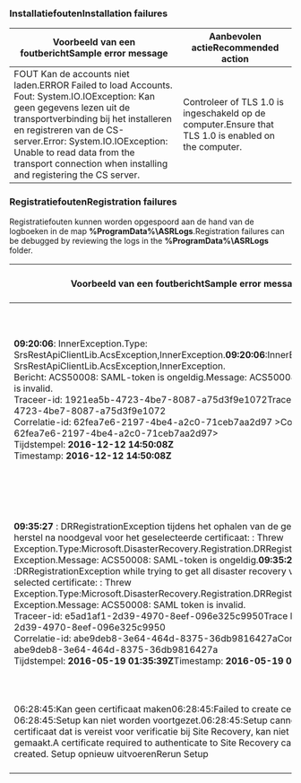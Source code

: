 
### <a name="installation-failures"></a><span data-ttu-id="42b13-101">Installatiefouten</span><span class="sxs-lookup"><span data-stu-id="42b13-101">Installation failures</span></span>
| <span data-ttu-id="42b13-102">**Voorbeeld van een foutbericht**</span><span class="sxs-lookup"><span data-stu-id="42b13-102">**Sample error message**</span></span> | <span data-ttu-id="42b13-103">**Aanbevolen actie**</span><span class="sxs-lookup"><span data-stu-id="42b13-103">**Recommended action**</span></span> |
|--------------------------|------------------------|
|<span data-ttu-id="42b13-104">FOUT   Kan de accounts niet laden.</span><span class="sxs-lookup"><span data-stu-id="42b13-104">ERROR   Failed to load Accounts.</span></span> <span data-ttu-id="42b13-105">Fout: System.IO.IOException: Kan geen gegevens lezen uit de transportverbinding bij het installeren en registreren van de CS-server.</span><span class="sxs-lookup"><span data-stu-id="42b13-105">Error: System.IO.IOException: Unable to read data from the transport connection when installing and registering the CS server.</span></span>| <span data-ttu-id="42b13-106">Controleer of TLS 1.0 is ingeschakeld op de computer.</span><span class="sxs-lookup"><span data-stu-id="42b13-106">Ensure that TLS 1.0 is enabled on the computer.</span></span> |

### <a name="registration-failures"></a><span data-ttu-id="42b13-107">Registratiefouten</span><span class="sxs-lookup"><span data-stu-id="42b13-107">Registration failures</span></span>
<span data-ttu-id="42b13-108">Registratiefouten kunnen worden opgespoord aan de hand van de logboeken in de map **%ProgramData%\ASRLogs**.</span><span class="sxs-lookup"><span data-stu-id="42b13-108">Registration failures can be debugged by reviewing the logs in the **%ProgramData%\ASRLogs** folder.</span></span>

| <span data-ttu-id="42b13-109">**Voorbeeld van een foutbericht**</span><span class="sxs-lookup"><span data-stu-id="42b13-109">**Sample error message**</span></span> | <span data-ttu-id="42b13-110">**Aanbevolen actie**</span><span class="sxs-lookup"><span data-stu-id="42b13-110">**Recommended action**</span></span> |
|--------------------------|------------------------|
|<span data-ttu-id="42b13-111">**09:20:06**: InnerException.Type: SrsRestApiClientLib.AcsException,InnerException.</span><span class="sxs-lookup"><span data-stu-id="42b13-111">**09:20:06**:InnerException.Type: SrsRestApiClientLib.AcsException,InnerException.</span></span><br><span data-ttu-id="42b13-112">Bericht: ACS50008: SAML-token is ongeldig.</span><span class="sxs-lookup"><span data-stu-id="42b13-112">Message: ACS50008: SAML token is invalid.</span></span><br><span data-ttu-id="42b13-113">Traceer-id: 1921ea5b-4723-4be7-8087-a75d3f9e1072</span><span class="sxs-lookup"><span data-stu-id="42b13-113">Trace ID: 1921ea5b-4723-4be7-8087-a75d3f9e1072</span></span><br><span data-ttu-id="42b13-114">Correlatie-id: 62fea7e6-2197-4be4-a2c0-71ceb7aa2d97 ></span><span class="sxs-lookup"><span data-stu-id="42b13-114">Correlation ID: 62fea7e6-2197-4be4-a2c0-71ceb7aa2d97></span></span><br><span data-ttu-id="42b13-115">Tijdstempel: **2016-12-12 14:50:08Z<br>**</span><span class="sxs-lookup"><span data-stu-id="42b13-115">Timestamp: **2016-12-12 14:50:08Z<br>**</span></span> | <span data-ttu-id="42b13-116">Zorg ervoor dat de tijd op de systeemklok niet meer dan 15 minuten afwijkt van de lokale tijd.</span><span class="sxs-lookup"><span data-stu-id="42b13-116">Ensure that the time on your system clock is not more than 15 minutes off the local time.</span></span> <span data-ttu-id="42b13-117">Voer het installatieprogramma opnieuw uit om de registratie te voltooien.</span><span class="sxs-lookup"><span data-stu-id="42b13-117">Rerun the installer to complete the registration.</span></span>|
|<span data-ttu-id="42b13-118">**09:35:27** : DRRegistrationException tijdens het ophalen van de gehele kluis voor herstel na noodgeval voor het geselecteerde certificaat: : Threw Exception.Type:Microsoft.DisasterRecovery.Registration.DRRegistrationException, Exception.Message: ACS50008: SAML-token is ongeldig.</span><span class="sxs-lookup"><span data-stu-id="42b13-118">**09:35:27** :DRRegistrationException while trying to get all disaster recovery vault for the selected certificate: : Threw Exception.Type:Microsoft.DisasterRecovery.Registration.DRRegistrationException, Exception.Message: ACS50008: SAML token is invalid.</span></span><br><span data-ttu-id="42b13-119">Traceer-id: e5ad1af1-2d39-4970-8eef-096e325c9950</span><span class="sxs-lookup"><span data-stu-id="42b13-119">Trace ID: e5ad1af1-2d39-4970-8eef-096e325c9950</span></span><br><span data-ttu-id="42b13-120">Correlatie-id: abe9deb8-3e64-464d-8375-36db9816427a</span><span class="sxs-lookup"><span data-stu-id="42b13-120">Correlation ID: abe9deb8-3e64-464d-8375-36db9816427a</span></span><br><span data-ttu-id="42b13-121">Tijdstempel: **2016-05-19 01:35:39Z**</span><span class="sxs-lookup"><span data-stu-id="42b13-121">Timestamp: **2016-05-19 01:35:39Z**</span></span><br> | <span data-ttu-id="42b13-122">Zorg ervoor dat de tijd op de systeemklok niet meer dan 15 minuten afwijkt van de lokale tijd.</span><span class="sxs-lookup"><span data-stu-id="42b13-122">Ensure that the time on your system clock is not more than 15 minutes off the local time.</span></span> <span data-ttu-id="42b13-123">Voer het installatieprogramma opnieuw uit om de registratie te voltooien.</span><span class="sxs-lookup"><span data-stu-id="42b13-123">Rerun the installer to complete the registration.</span></span>|
|<span data-ttu-id="42b13-124">06:28:45:Kan geen certificaat maken</span><span class="sxs-lookup"><span data-stu-id="42b13-124">06:28:45:Failed to create certificate</span></span><br><span data-ttu-id="42b13-125">06:28:45:Setup kan niet worden voortgezet.</span><span class="sxs-lookup"><span data-stu-id="42b13-125">06:28:45:Setup cannot proceed.</span></span> <span data-ttu-id="42b13-126">Een certificaat dat is vereist voor verificatie bij Site Recovery, kan niet worden gemaakt.</span><span class="sxs-lookup"><span data-stu-id="42b13-126">A certificate required to authenticate to Site Recovery cannot be created.</span></span> <span data-ttu-id="42b13-127">Setup opnieuw uitvoeren</span><span class="sxs-lookup"><span data-stu-id="42b13-127">Rerun Setup</span></span> | <span data-ttu-id="42b13-128">Zorg ervoor dat u Setup uitvoert als lokale beheerder.</span><span class="sxs-lookup"><span data-stu-id="42b13-128">Ensure you are running setup as a local administrator.</span></span> |

